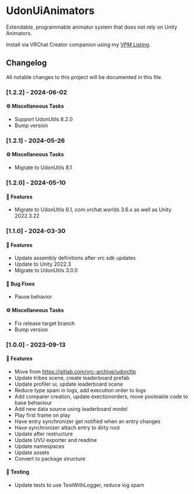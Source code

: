# UdonUiAnimators

Extendable, programmable animator system that does not rely on Unity Animators.

Install via VRChat Creator companion using my [VPM Listing](https://guribo.github.io/TLP/).


## Changelog

All notable changes to this project will be documented in this file.

### [1.2.2] - 2024-06-02

#### ⚙️ Miscellaneous Tasks

- Support UdonUtils 8.2.0
- Bump version

### [1.2.1] - 2024-05-26

#### ⚙️ Miscellaneous Tasks

- Migrate to UdonUtils 8.1

### [1.2.0] - 2024-05-10

#### 🚀 Features

- Migrate to UdonUtils 6.1, com.vrchat.worlds 3.6.x as well as Unity 2022.3.22

### [1.1.0] - 2024-03-30

#### 🚀 Features

- Update assembly definitions after vrc sdk updates
- Update to Unity 2022.3
- Migrate to UdonUtils 3.0.0

#### 🐛 Bug Fixes

- Pause behavior

#### ⚙️ Miscellaneous Tasks

- Fix release target branch
- Bump version

### [1.0.0] - 2023-09-13

#### 🚀 Features

- Move from https://gitlab.com/vrc-archive/udon/tlp
- Update tribes scene, create leaderboard prefab
- Update profiler ui, update leaderboard scene
- Reduce type spam in logs, add execution order to logs
- Add comparer creation, update exectionorders, move pooleable code to base behaviour
- Add new data source using leaderboard model
- Play first frame on play
- Have entry synchronizer get notified when an entry changes
- Have synchronizer attach entry to dirty root
- Update after restructure
- Update UVU exporter and readme
- Update namespaces
- Update assets
- Convert to package structure

#### 🧪 Testing

- Update tests to use TestWithLogger, reduce log spam

<!-- generated by git-cliff -->
